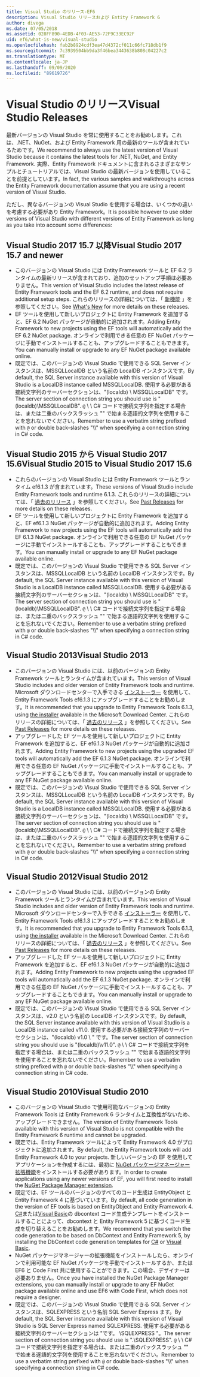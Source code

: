 ```yaml
---
title: Visual Studio のリリース-EF6
description: Visual Studio リリースおよび Entity Framework 6
author: divega
ms.date: 07/05/2018
ms.assetid: 028FF890-4EDB-4F03-AE53-72F9C33EC92F
uid: ef6/what-is-new/visual-studio
ms.openlocfilehash: fab2b8924cdf3ea47d4372cf011c66fc718db1f9
ms.sourcegitcommit: 7c3939504bb9da3f46bea3443638b808c04227c2
ms.translationtype: MT
ms.contentlocale: ja-JP
ms.lasthandoff: 09/09/2020
ms.locfileid: "89619726"
---
```

# <a name="visual-studio-releases"></a><span data-ttu-id="dcfcb-103">Visual Studio のリリース</span><span class="sxs-lookup"><span data-stu-id="dcfcb-103">Visual Studio Releases</span></span>

<span data-ttu-id="dcfcb-104">最新バージョンの Visual Studio を常に使用することをお勧めします。これは、.NET、NuGet、および Entity Framework 用の最新のツールが含まれているためです。</span><span class="sxs-lookup"><span data-stu-id="dcfcb-104">We recommend to always use the latest version of Visual Studio because it contains the latest tools for .NET, NuGet, and Entity Framework.</span></span>
<span data-ttu-id="dcfcb-105">実際、Entity Framework ドキュメントに含まれるさまざまなサンプルとチュートリアルでは、Visual Studio の最新バージョンを使用していることを前提としています。</span><span class="sxs-lookup"><span data-stu-id="dcfcb-105">In fact, the various samples and walkthroughs across the Entity Framework documentation assume that you are using a recent version of Visual Studio.</span></span>

<span data-ttu-id="dcfcb-106">ただし、異なるバージョンの Visual Studio を使用する場合は、いくつかの違いを考慮する必要があり Entity Framework。</span><span class="sxs-lookup"><span data-stu-id="dcfcb-106">It is possible however to use older versions of Visual Studio with different versions of Entity Framework as long as you take into account some differences:</span></span>

## <a name="visual-studio-2017-157-and-newer"></a><span data-ttu-id="dcfcb-107">Visual Studio 2017 15.7 以降</span><span class="sxs-lookup"><span data-stu-id="dcfcb-107">Visual Studio 2017 15.7 and newer</span></span>

- <span data-ttu-id="dcfcb-108">このバージョンの Visual Studio には Entity Framework ツールと EF 6.2 ランタイムの最新リリースが含まれており、追加のセットアップ手順は必要ありません。</span><span class="sxs-lookup"><span data-stu-id="dcfcb-108">This version of Visual Studio includes the latest release of Entity Framework tools and the EF 6.2 runtime, and does not require additional setup steps.</span></span>
<span data-ttu-id="dcfcb-109">これらのリリースの詳細については、「 [新機能](xref:ef6/what-is-new/index) 」を参照してください。</span><span class="sxs-lookup"><span data-stu-id="dcfcb-109">See [What's New](xref:ef6/what-is-new/index) for more details on these releases.</span></span>
- <span data-ttu-id="dcfcb-110">EF ツールを使用して新しいプロジェクトに Entity Framework を追加すると、EF 6.2 NuGet パッケージが自動的に追加されます。</span><span class="sxs-lookup"><span data-stu-id="dcfcb-110">Adding Entity Framework to new projects using the EF tools will automatically add the EF 6.2 NuGet package.</span></span>
<span data-ttu-id="dcfcb-111">オンラインで利用できる任意の EF NuGet パッケージに手動でインストールすることも、アップグレードすることもできます。</span><span class="sxs-lookup"><span data-stu-id="dcfcb-111">You can manually install or upgrade to any EF NuGet package available online.</span></span>
- <span data-ttu-id="dcfcb-112">既定では、このバージョンの Visual Studio で使用できる SQL Server インスタンスは、MSSQLLocalDB という名前の LocalDB インスタンスです。</span><span class="sxs-lookup"><span data-stu-id="dcfcb-112">By default, the SQL Server instance available with this version of Visual Studio is a LocalDB instance called MSSQLLocalDB.</span></span>
<span data-ttu-id="dcfcb-113">使用する必要がある接続文字列のサーバーセクションは、"(localdb) \\ MSSQLLocalDB" です。</span><span class="sxs-lookup"><span data-stu-id="dcfcb-113">The server section of connection string you should use is "(localdb)\\MSSQLLocalDB".</span></span>
<span data-ttu-id="dcfcb-114">`@` \\ \\ C# コードで接続文字列を指定する場合は、または二重のバックスラッシュ "" で始まる逐語的文字列を使用することを忘れないでください。</span><span class="sxs-lookup"><span data-stu-id="dcfcb-114">Remember to use a verbatim string prefixed with `@` or double back-slashes "\\\\" when specifying a connection string in C# code.</span></span>  


## <a name="visual-studio-2015-to-visual-studio-2017-156"></a><span data-ttu-id="dcfcb-115">Visual Studio 2015 から Visual Studio 2017 15.6</span><span class="sxs-lookup"><span data-stu-id="dcfcb-115">Visual Studio 2015 to Visual Studio 2017 15.6</span></span>

- <span data-ttu-id="dcfcb-116">これらのバージョンの Visual Studio には Entity Framework ツールとランタイム ef6.1.3 が含まれています。</span><span class="sxs-lookup"><span data-stu-id="dcfcb-116">These versions of Visual Studio include Entity Framework tools and runtime 6.1.3.</span></span>
<span data-ttu-id="dcfcb-117">これらのリリースの詳細については、「 [過去のリリース](xref:ef6/what-is-new/past-releases#ef-613) 」を参照してください。</span><span class="sxs-lookup"><span data-stu-id="dcfcb-117">See [Past Releases](xref:ef6/what-is-new/past-releases#ef-613) for more details on these releases.</span></span>
- <span data-ttu-id="dcfcb-118">EF ツールを使用して新しいプロジェクトに Entity Framework を追加すると、EF ef6.1.3 NuGet パッケージが自動的に追加されます。</span><span class="sxs-lookup"><span data-stu-id="dcfcb-118">Adding Entity Framework to new projects using the EF tools will automatically add the EF 6.1.3 NuGet package.</span></span>
<span data-ttu-id="dcfcb-119">オンラインで利用できる任意の EF NuGet パッケージに手動でインストールすることも、アップグレードすることもできます。</span><span class="sxs-lookup"><span data-stu-id="dcfcb-119">You can manually install or upgrade to any EF NuGet package available online.</span></span>
- <span data-ttu-id="dcfcb-120">既定では、このバージョンの Visual Studio で使用できる SQL Server インスタンスは、MSSQLLocalDB という名前の LocalDB インスタンスです。</span><span class="sxs-lookup"><span data-stu-id="dcfcb-120">By default, the SQL Server instance available with this version of Visual Studio is a LocalDB instance called MSSQLLocalDB.</span></span>
<span data-ttu-id="dcfcb-121">使用する必要がある接続文字列のサーバーセクションは、"(localdb) \\ MSSQLLocalDB" です。</span><span class="sxs-lookup"><span data-stu-id="dcfcb-121">The server section of connection string you should use is "(localdb)\\MSSQLLocalDB".</span></span>
<span data-ttu-id="dcfcb-122">`@` \\ \\ C# コードで接続文字列を指定する場合は、または二重のバックスラッシュ "" で始まる逐語的文字列を使用することを忘れないでください。</span><span class="sxs-lookup"><span data-stu-id="dcfcb-122">Remember to use a verbatim string prefixed with `@` or double back-slashes "\\\\" when specifying a connection string in C# code.</span></span>  


## <a name="visual-studio-2013"></a><span data-ttu-id="dcfcb-123">Visual Studio 2013</span><span class="sxs-lookup"><span data-stu-id="dcfcb-123">Visual Studio 2013</span></span>
- <span data-ttu-id="dcfcb-124">このバージョンの Visual Studio には、以前のバージョンの Entity Framework ツールとランタイムが含まれています。</span><span class="sxs-lookup"><span data-stu-id="dcfcb-124">This version of Visual Studio includes and older version of Entity Framework tools and runtime.</span></span>
<span data-ttu-id="dcfcb-125">Microsoft ダウンロードセンターで入手できる [インストーラー](https://www.microsoft.com/download/details.aspx?id=40762) を使用して、Entity Framework Tools ef6.1.3 にアップグレードすることをお勧めします。</span><span class="sxs-lookup"><span data-stu-id="dcfcb-125">It is recommended that you upgrade to Entity Framework Tools 6.1.3, using [the installer](https://www.microsoft.com/download/details.aspx?id=40762) available in the Microsoft Download Center.</span></span>
<span data-ttu-id="dcfcb-126">これらのリリースの詳細については、「 [過去のリリース](xref:ef6/what-is-new/past-releases#ef-613) 」を参照してください。</span><span class="sxs-lookup"><span data-stu-id="dcfcb-126">See [Past Releases](xref:ef6/what-is-new/past-releases#ef-613) for more details on these releases.</span></span>
- <span data-ttu-id="dcfcb-127">アップグレードした EF ツールを使用して新しいプロジェクトに Entity Framework を追加すると、EF ef6.1.3 NuGet パッケージが自動的に追加されます。</span><span class="sxs-lookup"><span data-stu-id="dcfcb-127">Adding Entity Framework to new projects using the upgraded EF tools will automatically add the EF 6.1.3 NuGet package.</span></span>
<span data-ttu-id="dcfcb-128">オンラインで利用できる任意の EF NuGet パッケージに手動でインストールすることも、アップグレードすることもできます。</span><span class="sxs-lookup"><span data-stu-id="dcfcb-128">You can manually install or upgrade to any EF NuGet package available online.</span></span>
- <span data-ttu-id="dcfcb-129">既定では、このバージョンの Visual Studio で使用できる SQL Server インスタンスは、MSSQLLocalDB という名前の LocalDB インスタンスです。</span><span class="sxs-lookup"><span data-stu-id="dcfcb-129">By default, the SQL Server instance available with this version of Visual Studio is a LocalDB instance called MSSQLLocalDB.</span></span>
<span data-ttu-id="dcfcb-130">使用する必要がある接続文字列のサーバーセクションは、"(localdb) \\ MSSQLLocalDB" です。</span><span class="sxs-lookup"><span data-stu-id="dcfcb-130">The server section of connection string you should use is "(localdb)\\MSSQLLocalDB".</span></span>
<span data-ttu-id="dcfcb-131">`@` \\ \\ C# コードで接続文字列を指定する場合は、または二重のバックスラッシュ "" で始まる逐語的文字列を使用することを忘れないでください。</span><span class="sxs-lookup"><span data-stu-id="dcfcb-131">Remember to use a verbatim string prefixed with `@` or double back-slashes "\\\\" when specifying a connection string in C# code.</span></span>  

## <a name="visual-studio-2012"></a><span data-ttu-id="dcfcb-132">Visual Studio 2012</span><span class="sxs-lookup"><span data-stu-id="dcfcb-132">Visual Studio 2012</span></span>

- <span data-ttu-id="dcfcb-133">このバージョンの Visual Studio には、以前のバージョンの Entity Framework ツールとランタイムが含まれています。</span><span class="sxs-lookup"><span data-stu-id="dcfcb-133">This version of Visual Studio includes and older version of Entity Framework tools and runtime.</span></span>
<span data-ttu-id="dcfcb-134">Microsoft ダウンロードセンターで入手できる [インストーラー](https://www.microsoft.com/download/details.aspx?id=40762) を使用して、Entity Framework Tools ef6.1.3 にアップグレードすることをお勧めします。</span><span class="sxs-lookup"><span data-stu-id="dcfcb-134">It is recommended that you upgrade to Entity Framework Tools 6.1.3, using [the installer](https://www.microsoft.com/download/details.aspx?id=40762) available in the Microsoft Download Center.</span></span>
<span data-ttu-id="dcfcb-135">これらのリリースの詳細については、「 [過去のリリース](xref:ef6/what-is-new/past-releases#ef-613) 」を参照してください。</span><span class="sxs-lookup"><span data-stu-id="dcfcb-135">See [Past Releases](xref:ef6/what-is-new/past-releases#ef-613) for more details on these releases.</span></span>
- <span data-ttu-id="dcfcb-136">アップグレードした EF ツールを使用して新しいプロジェクトに Entity Framework を追加すると、EF ef6.1.3 NuGet パッケージが自動的に追加されます。</span><span class="sxs-lookup"><span data-stu-id="dcfcb-136">Adding Entity Framework to new projects using the upgraded EF tools will automatically add the EF 6.1.3 NuGet package.</span></span>
<span data-ttu-id="dcfcb-137">オンラインで利用できる任意の EF NuGet パッケージに手動でインストールすることも、アップグレードすることもできます。</span><span class="sxs-lookup"><span data-stu-id="dcfcb-137">You can manually install or upgrade to any EF NuGet package available online.</span></span>
- <span data-ttu-id="dcfcb-138">既定では、このバージョンの Visual Studio で使用できる SQL Server インスタンスは、v2.0 という名前の LocalDB インスタンスです。</span><span class="sxs-lookup"><span data-stu-id="dcfcb-138">By default, the SQL Server instance available with this version of Visual Studio is a LocalDB instance called v11.0.</span></span>
<span data-ttu-id="dcfcb-139">使用する必要がある接続文字列のサーバーセクションは、"(localdb) v1.0 \\ " です。</span><span class="sxs-lookup"><span data-stu-id="dcfcb-139">The server section of connection string you should use is "(localdb)\\v11.0".</span></span>
<span data-ttu-id="dcfcb-140">`@` \\ \\ C# コードで接続文字列を指定する場合は、または二重のバックスラッシュ "" で始まる逐語的文字列を使用することを忘れないでください。</span><span class="sxs-lookup"><span data-stu-id="dcfcb-140">Remember to use a verbatim string prefixed with `@` or double back-slashes "\\\\" when specifying a connection string in C# code.</span></span>  

## <a name="visual-studio-2010"></a><span data-ttu-id="dcfcb-141">Visual Studio 2010</span><span class="sxs-lookup"><span data-stu-id="dcfcb-141">Visual Studio 2010</span></span>

- <span data-ttu-id="dcfcb-142">このバージョンの Visual Studio で使用可能なバージョンの Entity Framework Tools は Entity Framework 6 ランタイムと互換性がないため、アップグレードできません。</span><span class="sxs-lookup"><span data-stu-id="dcfcb-142">The version of Entity Framework Tools available with this version of Visual Studio is not compatible with the Entity Framework 6 runtime and cannot be upgraded.</span></span>
- <span data-ttu-id="dcfcb-143">既定では、Entity Framework ツールによって Entity Framework 4.0 がプロジェクトに追加されます。</span><span class="sxs-lookup"><span data-stu-id="dcfcb-143">By default, the Entity Framework tools will add Entity Framework 4.0 to your projects.</span></span>
<span data-ttu-id="dcfcb-144">新しいバージョンの EF を使用してアプリケーションを作成するには、最初に [NuGet パッケージマネージャー拡張機能](https://marketplace.visualstudio.com/items?itemName=NuGetTeam.NuGetPackageManager)をインストールする必要があります。</span><span class="sxs-lookup"><span data-stu-id="dcfcb-144">In order to create applications using any newer versions of EF, you will first need to install the [NuGet Package Manager extension](https://marketplace.visualstudio.com/items?itemName=NuGetTeam.NuGetPackageManager).</span></span>
- <span data-ttu-id="dcfcb-145">既定では、EF ツールのバージョンのすべてのコード生成は EntityObject と Entity Framework 4 に基づいています。</span><span class="sxs-lookup"><span data-stu-id="dcfcb-145">By default, all code generation in the version of EF tools is based on EntityObject and Entity Framework 4.</span></span>
<span data-ttu-id="dcfcb-146">[C#](https://marketplace.visualstudio.com/items?itemName=EntityFrameworkTeam.EF5xDbContextGeneratorforC)または[Visual Basic](https://marketplace.visualstudio.com/items?itemName=EntityFrameworkTeam.EF5xDbContextGeneratorforVBNET)の dbcontext コード生成テンプレートをインストールすることによって、dbcontext と Entity Framework 5 に基づくコード生成を切り替えることをお勧めします。</span><span class="sxs-lookup"><span data-stu-id="dcfcb-146">We recommend that you switch the code generation to be based on DbContext and Entity Framework 5, by installing the DbContext code generation templates for [C#](https://marketplace.visualstudio.com/items?itemName=EntityFrameworkTeam.EF5xDbContextGeneratorforC) or [Visual Basic](https://marketplace.visualstudio.com/items?itemName=EntityFrameworkTeam.EF5xDbContextGeneratorforVBNET).</span></span>
- <span data-ttu-id="dcfcb-147">NuGet パッケージマネージャーの拡張機能をインストールしたら、オンラインで利用可能な EF NuGet パッケージを手動でインストールするか、または EF6 と Code First 共に使用することができます。この場合、デザイナーは必要ありません。</span><span class="sxs-lookup"><span data-stu-id="dcfcb-147">Once you have installed the NuGet Package Manager extensions, you can manually install or upgrade to any EF NuGet package available online and use EF6 with Code First, which does not require a designer.</span></span>
- <span data-ttu-id="dcfcb-148">既定では、このバージョンの Visual Studio で使用できる SQL Server インスタンスは、SQLEXPRESS という名前 SQL Server Express ます。</span><span class="sxs-lookup"><span data-stu-id="dcfcb-148">By default, the SQL Server instance available with this version of Visual Studio is SQL Server Express named SQLEXPRESS.</span></span>
<span data-ttu-id="dcfcb-149">使用する必要がある接続文字列のサーバーセクションは "です。 \\SQLEXPRESS "。</span><span class="sxs-lookup"><span data-stu-id="dcfcb-149">The server section of connection string you should use is ".\\SQLEXPRESS".</span></span>
<span data-ttu-id="dcfcb-150">`@` \\ \\ C# コードで接続文字列を指定する場合は、または二重のバックスラッシュ "" で始まる逐語的文字列を使用することを忘れないでください。</span><span class="sxs-lookup"><span data-stu-id="dcfcb-150">Remember to use a verbatim string prefixed with `@` or double back-slashes "\\\\" when specifying a connection string in C# code.</span></span>
